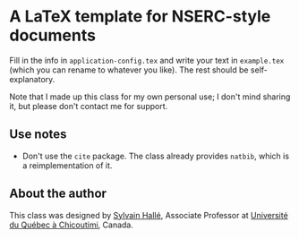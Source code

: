 A LaTeX template for NSERC-style documents
==========================================

Fill in the info in `application-config.tex` and write your text in
`example.tex` (which you can rename to whatever you like). The rest should
be self-explanatory.

Note that I made up this class for my own personal use; I don't
mind sharing it, but please don't contact me for support.

Use notes
---------

- Don't use the `cite` package. The class already provides `natbib`, which is a
  reimplementation of it.

About the author
----------------

This class was designed by [Sylvain Hallé](http://leduotang.ca/sylvain),
Associate Professor at [Université du Québec à Chicoutimi](http://www.uqac.ca),
Canada.